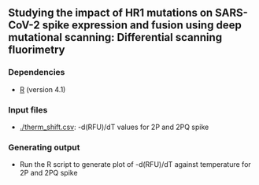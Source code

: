 ## Studying the impact of HR1 mutations on SARS-CoV-2 spike expression and fusion using deep mutational scanning: Differential scanning fluorimetry

### Dependencies
* [R](https://www.r-project.org/) (version 4.1)

### Input files
* [./therm_shift.csv](./therm_shift.csv): -d(RFU)/dT values for 2P and 2PQ spike

### Generating output
* Run the R script to generate plot of -d(RFU)/dT against temperature for 2P and 2PQ spike
